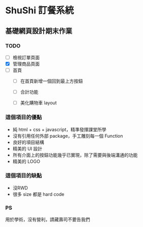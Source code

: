 # ShuShi 訂餐系統

## 基礎網頁設計期末作業

### TODO
* [ ] 檢視訂單頁面
* [x] 管理商品頁面
* [ ] 首頁
    * [ ] 在首頁新增一個回到最上方按鈕
    * [ ] 合計功能
    * [ ] 美化購物車 layout


### 這個項目的優點
* 純 html + css + javascript，精準發揮課堂所學
* 沒有引用任何外部 package，手工雕刻每一個 Function
* 良好的項目結構
* 精美的 UI 設計
* 所有介面上的按鈕功能幾乎已實現，除了需要與後端溝通的功能
* 精美的 LOGO

### 這個項目的缺點
* 沒RWD
* 很多 size 都是 hard code
### PS
用於學術，沒有營利，請藏壽司不要告我們
